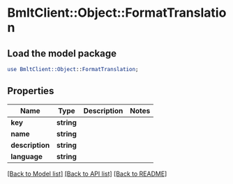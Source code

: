 # BmltClient::Object::FormatTranslation

## Load the model package
```perl
use BmltClient::Object::FormatTranslation;
```

## Properties
Name | Type | Description | Notes
------------ | ------------- | ------------- | -------------
**key** | **string** |  | 
**name** | **string** |  | 
**description** | **string** |  | 
**language** | **string** |  | 

[[Back to Model list]](../README.md#documentation-for-models) [[Back to API list]](../README.md#documentation-for-api-endpoints) [[Back to README]](../README.md)


